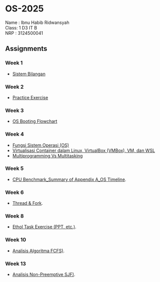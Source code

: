 # OS-2025
Name : Ibnu Habib Ridwansyah <br>
Class: 1 D3 IT B <br>
NRP  : 3124500041 <br>


## Assignments
### Week 1
- [Sistem Bilangan](https://github.com/ibnuhabibr/SisOp-2025/blob/main/Week%201/SisOp-2025.md)
  
### Week 2
- [Practice Exercise](https://github.com/ibnuhabibr/SisOp-2025/blob/main/Week%202/Chapter%201%20Practice%20Exercise.md)
  
### Week 3
- [OS Booting Flowchart](https://github.com/ibnuhabibr/SisOp-2025/blob/main/Week%203/OS%20Booting%20Flowchart.md)
  
### Week 4
- [Fungsi Sistem Operasi (OS)](https://github.com/ibnuhabibr/SisOp-2025/blob/main/Week%204/Fungsi%20Sistem%20Operasi%20(OS).md)
- [Virtualisasi Container dalam Linux, VirtualBox (VMBox), VM, dan WSL](https://github.com/ibnuhabibr/SisOp-2025/blob/main/Week%204/Multiprogramming%20Vs%20Multitasking.md)
- [Multiprogramming Vs Multitasking](https://github.com/ibnuhabibr/SisOp-2025/blob/main/Week%204/Virtualisasi%20Container%20dalam%20Linux%2C%20VirtualBox%20(VMBox)%2C%20VM%2C%20dan%20WSL.md)
  
### Week 5
- [CPU Benchmark_Summary of Appendix A_OS Timeline](https://github.com/ibnuhabibr/SisOp-2025/blob/main/Week%205/CPU%20Benchmark_Summary%20of%20Appendix%20A_OS%20Timeline.md).
  
### Week 6
- [Thread & Fork](https://github.com/ibnuhabibr/SisOp-2025/blob/main/Week%206/Thread%20%26%20Fork.md).
  
### Week 8
- [Ethol Task Exercise (PPT, etc.)](https://github.com/ibnuhabibr/SisOp-2025/blob/main/Week%208/Ethol%20Task%20Exercise%20(PPT%2C%20etc.).md).

### Week 10
- [Analisis Algoritma FCFS)](https://github.com/ibnuhabibr/SisOp-2025/blob/main/Week%2010/Analisis%20Algoritma%20FCFS.md).

### Week 13
- [Analisis Non-Preemptive SJF)](https://github.com/ibnuhabibr/SisOp-2025/blob/main/Week%2013/Analisis%20Non-Preemptive%20SJF.md).
